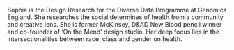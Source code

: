 Sophia is the Design Research for the Diverse Data Programme at Genomics England. She researches the social determines of health from a community and creative lens. She is former McKinsey, D&AD New Blood pencil winner and co-founder of ‘On the Mend’ design studio. Her deep focus lies in the intersectionalities between race, class and gender on health.
